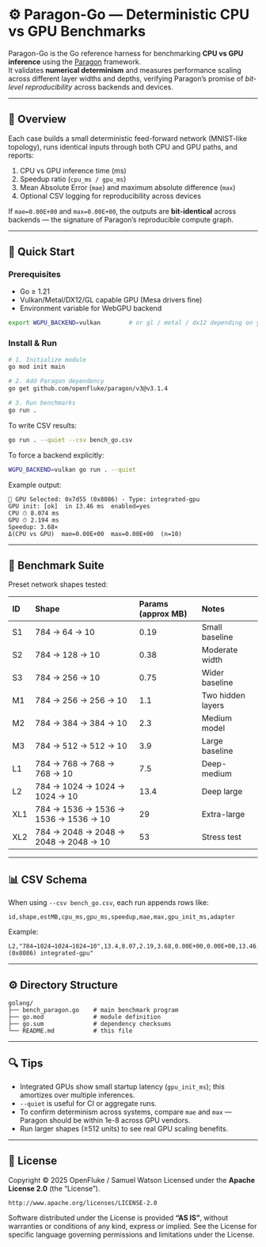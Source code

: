 # ⚙️ Paragon-Go — Deterministic CPU vs GPU Benchmarks

Paragon-Go is the Go reference harness for benchmarking **CPU vs GPU inference** using the [Paragon](https://github.com/openfluke/paragon) framework.  
It validates **numerical determinism** and measures performance scaling across different layer widths and depths, verifying Paragon’s promise of _bit-level reproducibility_ across backends and devices.

---

## 🧩 Overview

Each case builds a small deterministic feed-forward network (MNIST-like topology), runs identical inputs through both CPU and GPU paths, and reports:

1. CPU vs GPU inference time (ms)
2. Speedup ratio (`cpu_ms / gpu_ms`)
3. Mean Absolute Error (`mae`) and maximum absolute difference (`max`)
4. Optional CSV logging for reproducibility across devices

If `mae=0.00E+00` and `max=0.00E+00`, the outputs are **bit-identical** across backends — the signature of Paragon’s reproducible compute graph.

---

## 🚀 Quick Start

### Prerequisites

- Go ≥ 1.21
- Vulkan/Metal/DX12/GL capable GPU (Mesa drivers fine)
- Environment variable for WebGPU backend

```bash
export WGPU_BACKEND=vulkan        # or gl / metal / dx12 depending on your system
```

### Install & Run

```bash
# 1. Initialize module
go mod init main

# 2. Add Paragon dependency
go get github.com/openfluke/paragon/v3@v3.1.4

# 3. Run benchmarks
go run .
```

To write CSV results:

```bash
go run . --quiet --csv bench_go.csv
```

To force a backend explicitly:

```bash
WGPU_BACKEND=vulkan go run . --quiet
```

Example output:

```
🚀 GPU Selected: 0x7d55 (0x8086) - Type: integrated-gpu
GPU init: [ok]  in 13.46 ms  enabled=yes
CPU ⏱ 8.074 ms
GPU ⏱ 2.194 ms
Speedup: 3.68×
Δ(CPU vs GPU)  mae=0.00E+00  max=0.00E+00  (n=10)
```

---

## 🧠 Benchmark Suite

Preset network shapes tested:

| ID  | Shape                                | Params (approx MB) | Notes             |
| :-- | :----------------------------------- | :----------------- | :---------------- |
| S1  | 784 → 64 → 10                        | 0.19               | Small baseline    |
| S2  | 784 → 128 → 10                       | 0.38               | Moderate width    |
| S3  | 784 → 256 → 10                       | 0.75               | Wider baseline    |
| M1  | 784 → 256 → 256 → 10                 | 1.1                | Two hidden layers |
| M2  | 784 → 384 → 384 → 10                 | 2.3                | Medium model      |
| M3  | 784 → 512 → 512 → 10                 | 3.9                | Large baseline    |
| L1  | 784 → 768 → 768 → 768 → 10           | 7.5                | Deep-medium       |
| L2  | 784 → 1024 → 1024 → 1024 → 10        | 13.4               | Deep large        |
| XL1 | 784 → 1536 → 1536 → 1536 → 1536 → 10 | 29                 | Extra-large       |
| XL2 | 784 → 2048 → 2048 → 2048 → 2048 → 10 | 53                 | Stress test       |

---

## 📊 CSV Schema

When using `--csv bench_go.csv`, each run appends rows like:

```
id,shape,estMB,cpu_ms,gpu_ms,speedup,mae,max,gpu_init_ms,adapter
```

Example:

```
L2,"784→1024→1024→1024→10",13.4,8.07,2.19,3.68,0.00E+00,0.00E+00,13.46,"0x7d55 (0x8086) integrated-gpu"
```

---

## ⚙️ Directory Structure

```
golang/
├── bench_paragon.go    # main benchmark program
├── go.mod              # module definition
├── go.sum              # dependency checksums
└── README.md           # this file
```

---

## 🔍 Tips

- Integrated GPUs show small startup latency (`gpu_init_ms`); this amortizes over multiple inferences.
- `--quiet` is useful for CI or aggregate runs.
- To confirm determinism across systems, compare `mae` and `max` — Paragon should be within 1e-8 across GPU vendors.
- Run larger shapes (≥512 units) to see real GPU scaling benefits.

---

## 🧾 License

Copyright © 2025 OpenFluke / Samuel Watson
Licensed under the **Apache License 2.0** (the “License”).

```
http://www.apache.org/licenses/LICENSE-2.0
```

Software distributed under the License is provided **“AS IS”**,
without warranties or conditions of any kind, express or implied.
See the License for specific language governing permissions and limitations under the License.

```

```
